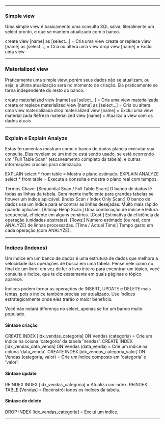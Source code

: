 -------------
### Simple view 

Uma simple view é basicamente uma consulta SQL salva, literalmente um select pronto, e que se mantem atualizado com o banco.

create view [name] as [select...]               = Cria uma view
create or replece view [name] as [select...]    = Cria ou altera uma view
drop view [name]                                = Exclui uma view

---
### Materialized view  

Praticamente uma simple view, porém seus dados não se atualizam, ou seja, a ultima atualização será no momento de criação. Ela praticamente se torna independente do resto do banco.

create materialized view [name] as [select...]              = Cria uma view materializada
create or replece materialized view [name] as [select...]   = Cria ou altera uma view materializada
drop materialized view [name]                               = Exclui uma view materializada
Refresh materialized view [name]                            = Atualiza a view com os dados atuais

----
### Explain e Explain Analyze

Estas ferramentas mostram como o banco de dados planeja executar sua consulta. Elas revelam se um índice está sendo usado, se está ocorrendo um "Full Table Scan" (escaneamento completo da tabela), e outras informações cruciais para otimização.

EXPLAIN select * from table                                 = Mostra o plano estimado.
EXPLAIN ANALYZE select * from table                         = Executa a consulta e mostra o plano real com tempos.

Termos Chave:
[Sequential Scan / Full Table Scan:] O banco de dados lê todas as linhas da tabela. Geralmente ineficiente para grandes tabelas se houver um índice aplicável.
[Index Scan / Index Only Scan:] O banco de dados usa um índice para encontrar as linhas desejadas. Muito mais rápido quando aplicável.
[Bitmap Heap Scan:] Uma combinação de índice e leitura sequencial, eficiente em alguns cenários.
[Cost:] Estimativa da eficiência da operação (unidades abstratas).
[Rows:] Número estimado (ou real, com ANALYZE) de linhas processadas.
[Time / Actual Time:] Tempo gasto em cada operação (com ANALYZE).

------
### Índices (Indexes)

Um índice em um banco de dados é uma estrutura de dados que melhora a velocidade das operações de busca em uma tabela. 
Pense nele como no final de um livro: em vez de ler o livro inteiro para encontrar um tópico, você consulta o índice, que te diz exatamente em quais páginas o tópico aparece.

Índices podem tornar as operações de INSERT, UPDATE e DELETE mais lentas, pois o índice também precisa ser atualizado.
Use índices estrategicamente onde eles trarão o maior benefício.

Você não notará diferença no select, apenas se for um banco muito populado.

#### Sintaxe criação

CREATE INDEX [idx_vendas_categoria] ON Vendas (categoria)                = Crie um índice na coluna 'categoria' da tabela 'Vendas'.
CREATE INDEX [idx_vendas_data_venda] ON Vendas (data_venda)              = Crie um índice na coluna 'data_venda'.
CREATE INDEX [idx_vendas_categoria_valor] ON Vendas (categoria, valor)   = Crie um índice composto em 'categoria' e 'valor'.
#### Sintaxe update

REINDEX INDEX [idx_vendas_categoria]                                     = Atualiza um index.
REINDEX TABLE [Vendas]                                                   = Reconstrói todos os índices da tabela.
#### Sintaxe de delete

DROP INDEX [idx_vendas_categoria]                                        = Exclui um indice.

-----
